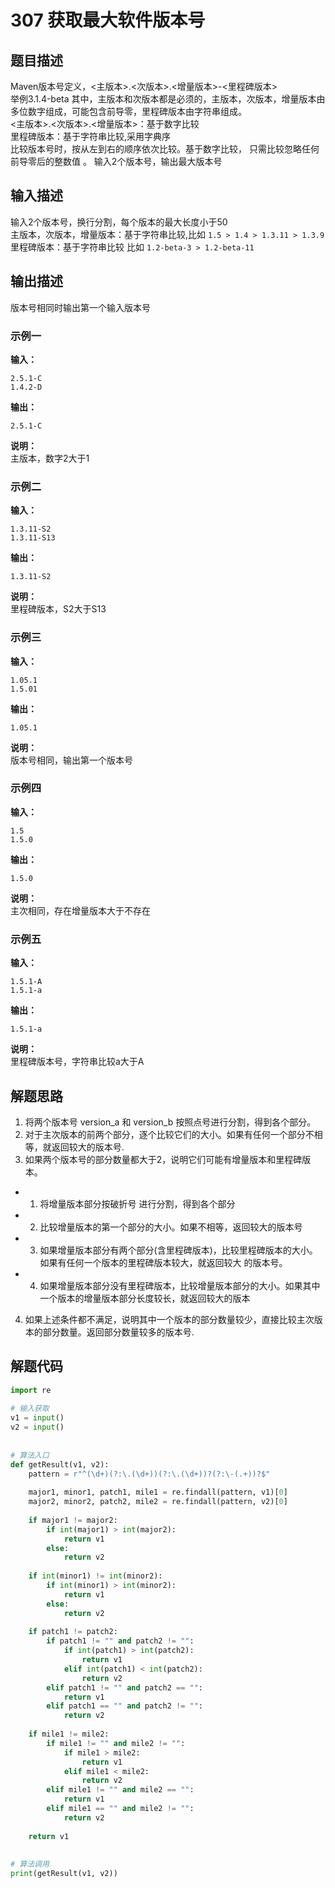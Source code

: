 # 307 获取最大软件版本号

## 题目描述
Maven版本号定义，<主版本>.<次版本>.<增量版本>-<里程碑版本> \
举例3.1.4-beta 其中，主版本和次版本都是必须的，主版本，次版本，增量版本由多位数字组成，可能包含前导零，里程碑版本由字符串组成。 \
<主版本>.<次版本>.<增量版本>：基于数字比较 \
里程碑版本：基于字符串比较,采用字典序 \
比较版本号时，按从左到右的顺序依次比较。基于数字比较， 只需比较忽略任何前导零后的整数值 。
输入2个版本号，输出最大版本号
## 输入描述
输入2个版本号，换行分割，每个版本的最大长度小于50  
主版本，次版本，增量版本：基于字符串比较,比如 `1.5 > 1.4 > 1.3.11 > 1.3.9`  
里程碑版本：基于字符串比较 比如 `1.2-beta-3 > 1.2-beta-11`
## 输出描述
版本号相同时输出第一个输入版本号

### 示例一
**输入：**
```shell
2.5.1-C
1.4.2-D
```

**输出：**
```shell
2.5.1-C
```

**说明：**  
主版本，数字2大于1


### 示例二
**输入：**
```shell
1.3.11-S2
1.3.11-S13
```

**输出：**
```shell
1.3.11-S2
```

**说明：**  
里程碑版本，S2大于S13

### 示例三
**输入：**
```shell
1.05.1
1.5.01
```

**输出：**
```shell
1.05.1
```

**说明：**  
版本号相同，输出第一个版本号

### 示例四
**输入：**
```shell
1.5
1.5.0
```

**输出：**
```shell
1.5.0
```

**说明：**  
主次相同，存在增量版本大于不存在

### 示例五
**输入：**
```shell
1.5.1-A
1.5.1-a
```

**输出：**
```shell
1.5.1-a
```

**说明：**  
里程碑版本号，字符串比较a大于A

## 解题思路
1. 将两个版本号 version_a 和 version_b 按照点号进行分割，得到各个部分。
2. 对于主次版本的前两个部分，逐个比较它们的大小。如果有任何一个部分不相等，就返回较大的版本号.
3. 如果两个版本号的部分数量都大于2，说明它们可能有增量版本和里程碑版本。
- 1. 将增量版本部分按破折号  进行分割，得到各个部分
- 2. 比较增量版本的第一个部分的大小。如果不相等，返回较大的版本号
- 3. 如果增量版本部分有两个部分(含里程碑版本)，比较里程碑版本的大小。如果有任何一个版本的里程碑版本较大，就返回较大
的版本号。
- 4. 如果增量版本部分没有里程碑版本，比较增量版本部分的大小。如果其中一个版本的增量版本部分长度较长，就返回较大的版本
4. 如果上述条件都不满足，说明其中一个版本的部分数量较少，直接比较主次版本的部分数量。返回部分数量较多的版本号.

## 解题代码

```python
import re
 
# 输入获取
v1 = input()
v2 = input()
 
 
# 算法入口
def getResult(v1, v2):
    pattern = r"^(\d+)(?:\.(\d+))(?:\.(\d+))?(?:\-(.+))?$"
 
    major1, minor1, patch1, mile1 = re.findall(pattern, v1)[0]
    major2, minor2, patch2, mile2 = re.findall(pattern, v2)[0]
 
    if major1 != major2:
        if int(major1) > int(major2):
            return v1
        else:
            return v2
 
    if int(minor1) != int(minor2):
        if int(minor1) > int(minor2):
            return v1
        else:
            return v2
 
    if patch1 != patch2:
        if patch1 != "" and patch2 != "":
            if int(patch1) > int(patch2):
                return v1
            elif int(patch1) < int(patch2):
                return v2
        elif patch1 != "" and patch2 == "":
            return v1
        elif patch1 == "" and patch2 != "":
            return v2
 
    if mile1 != mile2:
        if mile1 != "" and mile2 != "":
            if mile1 > mile2:
                return v1
            elif mile1 < mile2:
                return v2
        elif mile1 != "" and mile2 == "":
            return v1
        elif mile1 == "" and mile2 != "":
            return v2
 
    return v1
 
 
# 算法调用
print(getResult(v1, v2))
```